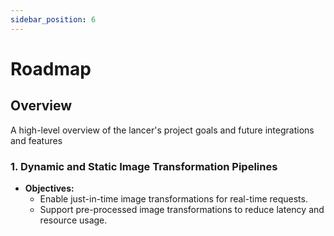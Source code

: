 ```yaml
---
sidebar_position: 6
---
```


# Roadmap

## Overview
A high-level overview of the lancer's project goals and future integrations and features

### 1. Dynamic and Static Image Transformation Pipelines
- **Objectives:**
  - Enable just-in-time image transformations for real-time requests.
  - Support pre-processed image transformations to reduce latency and resource usage.
